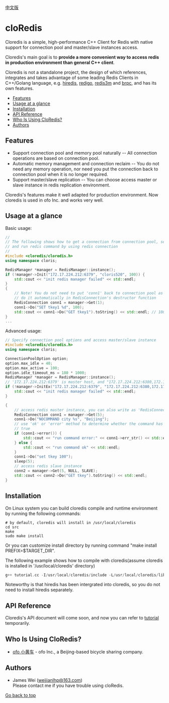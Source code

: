 [中文版](README_cn.md)

cloRedis<div id="top"></div>
=====

Cloredis is a simple, high-performance C++ Client for Redis with native support for connection pool and master/slave instances access. 

Cloredis's main goal is to <strong>provide a more convenient way to access redis in production environment than general C++ client</strong>.

Cloredis is not a standalone project, the design of which references, integrates and takes advantage of some leading Redis Clients in C++/Golang language, e.g. [hiredis](https://github.com/redis/hiredis.git), [redigo](https://github.com/gomodule/redigo.git), [redis3m](https://github.com/luca3m/redis3m.git) and [brpc](https://github.com/brpc/brpc.git), and has its own features.

* [Features](#features)
* [Usage at a glance](#usage)
* [Installation](#installation)
* [API Reference](#reference)
* [Who Is Using CloRedis?](#users)
* [Authors](#authors)
## Features<div id="features"></div>

* Support connection pool and memory pool naturally -- All connection operations are based on connection pool.
* Automatic memory management and connection reclaim -- You do not need any memory operation, nor need you put the connection back to connection pool when it is no longer required.  
* Support master/slave replication -- You can choose access master or slave instance in redis replication environment.

Cloredis's features make it well adapted for production environment. Now cloredis is used in ofo Inc. and works very well.

## Usage at a glance<div id="usage"></div>

Basic usage:
``` C++
//
// The following shows how to get a connection from connection pool, select specific db 
// and run redis command by using redis connection
//
#include <cloredis/cloredis.h>
using namespace cloris;

RedisManager *manager = RedisManager::instance();
if (!manager->Init("172.17.224.212:6379", "cloris520", 100)) {
    std::cout << "init redis manager failed" << std::endl;
}
{
    // Note! You do not need to put 'conn1' back to connection pool as cloredis will 
    // do it automatically in RedisConnection's destructor function
    RedisConnection conn1 = manager->Get(1); 
    conn1->Do("SET tkey1 %d", 100);
    std::cout << conn1->Do("GET tkey1").toString() << std::endl; // 100
}
...
```
Advanced usage:
```C++
// Specify connection pool options and access master/slave instance
#include <cloredis/cloredis.h>
using namespace cloris;

ConnectionPoolOption option;
option.max_idle = 40;
option.max_active = 100;
option.idle_timeout_ms = 180 * 1000;   
RedisManager *manager = RedisManager::instance();
// '172.17.224.212:6379' is master host, and "172.17.224.212:6380,172.17.224.212:6381" is two slave hosts
if (!manager->InitEx("172.17.224.212:6379", "172.17.224.212:6380,172.17.224.212:6381", "cloris520", 100, &option)) {
    std::cout << "init redis manager failed" << std::endl;
}

{
    // access redis master instance, you can also write as 'RedisConnection conn1 = manager->Get(5, NULL, MASTER)'
    RedisConnection conn1 = manager->Get(5);
    conn1->Do("NOCOMMAND city %s", "Beijing");
    // use 'ok' or 'error' method to determine whether the command has run success
    // true
    if (conn1->error()) {
        std::cout << "run command error:" << conn1->err_str() << std::endl;
    } else {
        std::cout << "run command ok" << std::endl;
    }
    conn1->Do("set tkey 100");
    sleep(5);
    // access redis slave instance
    conn2 = manager->Get(5, NULL, SLAVE);
    std::cout << conn2->Do("GET tkey").toString() << std::endl;
}
```

## Installation<div id="installation"></div>
On Linux system you can build cloredis compile and runtime environment by running the following commands:
``` shell
# by default, cloredis will install in /usr/local/cloredis
cd src
make
sudo make install
```
Or you can customize install directory by running command "make install PREFIX=$TARGET_DIR".  

The following example shows how to compile with cloredis(assume cloredis is installed in '/usr/local/cloredis' directory)
```C++
g++ tutorial.cc -I/usr/local/cloredis/include -L/usr/local/cloredis/lib/ -lcloredis -o main  -std=c++11 -Wl,-rpath=/usr/local/cloredis/lib
```

Noteworthy is that hiredis has been intergrated into cloredis, so you do not need to install hiredis separately.

## API Reference<div id="reference"></div> 

Cloredis's API document will come soon, and now you can refer to [tutorial](https://github.com/shpilu/cloRedis/blob/master/src/example/tutorial.cc) temporarily.

## Who Is Using CloRedis?<div id="users"></div>

* [ofo 小黄车](http://www.ofo.so/#/) - ofo Inc., a Beijing-based bicycle sharing company.

## Authors<div id="authors"></div>

* James Wei (weijianlhp@163.com)   
Please contact me if you have trouble using cloRedis.

[Go back to top](#top)
